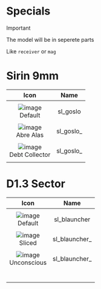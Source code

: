 # Specials

> [!IMPORTANT]
> The model will be in seperete parts
>
> Like `receiver` or `mag`



# Sirin 9mm

| Icon | Name |
| :--: | :--: | 
| | | | | 
![image](https://github.com/user-attachments/assets/b1a907a8-fac5-45ca-9f50-5c92c925b609)<br> Default | sl_goslo | 
| | | | | 
![image](https://github.com/user-attachments/assets/c2c9e35f-da5f-4a65-81ea-e9ec72282576)<br> Abre Alas | sl_goslo_  | 
| | | | | 
![image](https://github.com/user-attachments/assets/e3ce5e1e-c8b5-406d-8df1-b4015fed1bf2)<br> Debt Collector | sl_goslo_ | 
| | | | | 




# D1.3 Sector

| Icon | Name |
| :--: | :--: | 
| | | | | 
![image](https://github.com/user-attachments/assets/3c5cd600-80f7-4154-810c-42d9459d7593)<br> Default | sl_blauncher | 
| | | | | 
![image](https://github.com/user-attachments/assets/f51a9f74-846d-44b4-901e-d2fac9ff75e5)<br> Sliced | sl_blauncher_ | 
| | | | | 
![image](https://github.com/user-attachments/assets/324b2c61-e157-4cc1-9773-d03e50333298)<br> Unconscious | sl_blauncher_ | 
| | | | | 
<br> |  | 
| | | | | 













